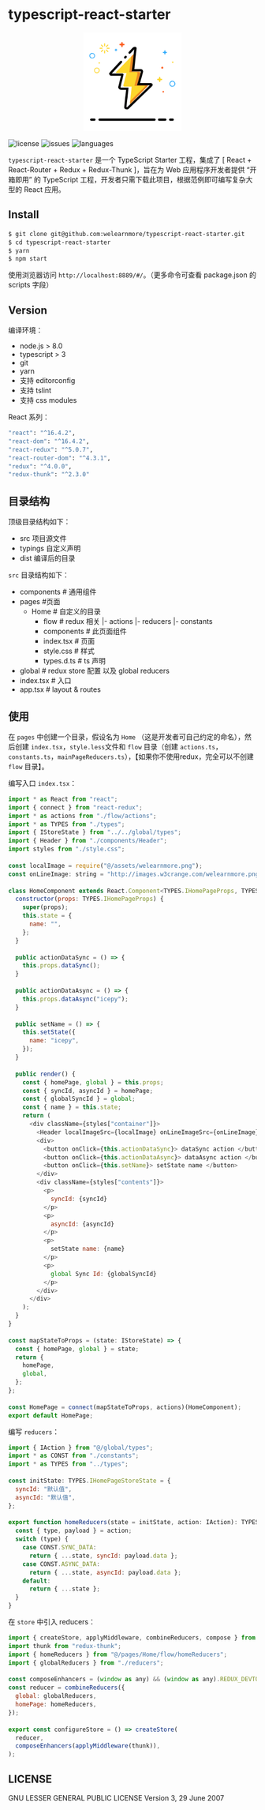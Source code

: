 # typescript-react-starter

<div align=center>
  <img src="./src/assets/welearnmore.png" width="200"/>
</div>

![license](https://img.shields.io/github/license/lightningminers/typescript-react-starter.svg)
![issues](https://img.shields.io/github/issues/lightningminers/typescript-react-starter.svg)
![languages](https://img.shields.io/github/languages/code-size/lightningminers/typescript-react-starter.svg)

`typescript-react-starter` 是一个 TypeScript Starter 工程，集成了 [ React + React-Router + Redux + Redux-Thunk ]，旨在为 Web 应用程序开发者提供 “开箱即用” 的 TypeScript 工程，开发者只需下载此项目，根据范例即可编写复杂大型的 React 应用。 

## Install

```bash
$ git clone git@github.com:welearnmore/typescript-react-starter.git
$ cd typescript-react-starter
$ yarn
$ npm start
```

使用浏览器访问 `http://localhost:8889/#/`。（更多命令可查看 package.json 的 scripts 字段）

## Version

编译环境：

- node.js > 8.0
- typescript > 3
- git
- yarn
- 支持 editorconfig
- 支持 tslint
- 支持 css modules

React 系列：

```bash
"react": "^16.4.2",
"react-dom": "^16.4.2",
"react-redux": "^5.0.7",
"react-router-dom": "^4.3.1",
"redux": "^4.0.0",
"redux-thunk": "^2.3.0"
```

## 目录结构

顶级目录结构如下：

- src 项目源文件
- typings 自定义声明
- dist 编译后的目录

`src` 目录结构如下：

- components # 通用组件
- pages #页面
  - Home # 自定义的目录
    - flow # redux 相关
      |- actions
      |- reducers
      |- constants
    - components # 此页面组件
    - index.tsx # 页面
    - style.css # 样式
    - types.d.ts # ts 声明
- global # redux store 配置 以及 global reducers
- index.tsx # 入口
- app.tsx # layout & routes

## 使用

在 `pages` 中创建一个目录，假设名为 `Home` （这是开发者可自己约定的命名），然后创建 `index.tsx`，`style.less`文件和 `flow` 目录（创建 `actions.ts`，`constants.ts`，`mainPageReducers.ts`），【如果你不使用redux，完全可以不创建 `flow` 目录】。

编写入口 `index.tsx`：

```javascript
import * as React from "react";
import { connect } from "react-redux";
import * as actions from "./flow/actions";
import * as TYPES from "./types";
import { IStoreState } from "../../global/types";
import { Header } from "./components/Header";
import styles from "./style.css";

const localImage = require("@/assets/welearnmore.png");
const onLineImage: string = "http://images.w3crange.com/welearnmore.png";

class HomeComponent extends React.Component<TYPES.IHomePageProps, TYPES.IHomePageState> {
  constructor(props: TYPES.IHomePageProps) {
    super(props);
    this.state = {
      name: "",
    };
  }

  public actionDataSync = () => {
    this.props.dataSync();
  }

  public actionDataAsync = () => {
    this.props.dataAsync("icepy");
  }

  public setName = () => {
    this.setState({
      name: "icepy",
    });
  }

  public render() {
    const { homePage, global } = this.props;
    const { syncId, asyncId } = homePage;
    const { globalSyncId } = global;
    const { name } = this.state;
    return (
      <div className={styles["container"]}>
        <Header localImageSrc={localImage} onLineImageSrc={onLineImage} />
        <div>
          <button onClick={this.actionDataSync}> dataSync action </button>
          <button onClick={this.actionDataAsync}> dataAsync action </button>
          <button onClick={this.setName}> setState name </button>
        </div>
        <div className={styles["contents"]}>
          <p>
            syncId: {syncId}
          </p>
          <p>
            asyncId: {asyncId}
          </p>
          <p>
            setState name: {name}
          </p>
          <p>
            global Sync Id: {globalSyncId}
          </p>
        </div>
      </div>
    );
  }
}

const mapStateToProps = (state: IStoreState) => {
  const { homePage, global } = state;
  return {
    homePage,
    global,
  };
};

const HomePage = connect(mapStateToProps, actions)(HomeComponent);
export default HomePage;

```

编写 `reducers`：

```javascript
import { IAction } from "@/global/types";
import * as CONST from "./constants";
import * as TYPES from "../types";

const initState: TYPES.IHomePageStoreState = {
  syncId: "默认值",
  asyncId: "默认值",
};

export function homeReducers(state = initState, action: IAction): TYPES.IHomePageStoreState {
  const { type, payload } = action;
  switch (type) {
    case CONST.SYNC_DATA:
      return { ...state, syncId: payload.data };
    case CONST.ASYNC_DATA:
      return { ...state, asyncId: payload.data };
    default:
      return { ...state };
  }
}

```

在 `store` 中引入 reducers：

```javascript
import { createStore, applyMiddleware, combineReducers, compose } from "redux";
import thunk from "redux-thunk";
import { homeReducers } from "@/pages/Home/flow/homeReducers";
import { globalReducers } from "./reducers";

const composeEnhancers = (window as any) && (window as any).REDUX_DEVTOOLS_EXTENSION_COMPOSE || compose;
const reducer = combineReducers({
  global: globalReducers,
  homePage: homeReducers,
});

export const configureStore = () => createStore(
  reducer,
  composeEnhancers(applyMiddleware(thunk)),
);

```

## LICENSE

GNU LESSER GENERAL PUBLIC LICENSE Version 3, 29 June 2007
